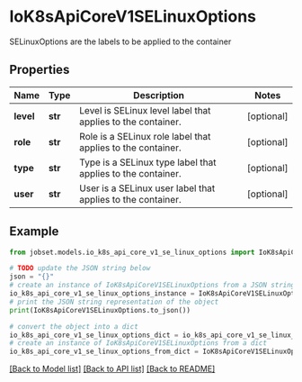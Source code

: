 # IoK8sApiCoreV1SELinuxOptions

SELinuxOptions are the labels to be applied to the container

## Properties

Name | Type | Description | Notes
------------ | ------------- | ------------- | -------------
**level** | **str** | Level is SELinux level label that applies to the container. | [optional] 
**role** | **str** | Role is a SELinux role label that applies to the container. | [optional] 
**type** | **str** | Type is a SELinux type label that applies to the container. | [optional] 
**user** | **str** | User is a SELinux user label that applies to the container. | [optional] 

## Example

```python
from jobset.models.io_k8s_api_core_v1_se_linux_options import IoK8sApiCoreV1SELinuxOptions

# TODO update the JSON string below
json = "{}"
# create an instance of IoK8sApiCoreV1SELinuxOptions from a JSON string
io_k8s_api_core_v1_se_linux_options_instance = IoK8sApiCoreV1SELinuxOptions.from_json(json)
# print the JSON string representation of the object
print(IoK8sApiCoreV1SELinuxOptions.to_json())

# convert the object into a dict
io_k8s_api_core_v1_se_linux_options_dict = io_k8s_api_core_v1_se_linux_options_instance.to_dict()
# create an instance of IoK8sApiCoreV1SELinuxOptions from a dict
io_k8s_api_core_v1_se_linux_options_from_dict = IoK8sApiCoreV1SELinuxOptions.from_dict(io_k8s_api_core_v1_se_linux_options_dict)
```
[[Back to Model list]](../README.md#documentation-for-models) [[Back to API list]](../README.md#documentation-for-api-endpoints) [[Back to README]](../README.md)



